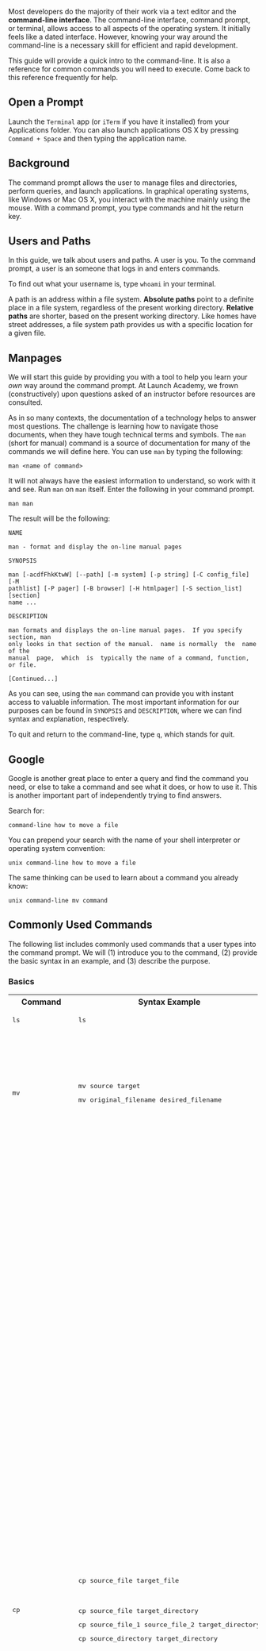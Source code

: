 Most developers do the majority of their work via a text editor and the **command-line interface**. The command-line interface, command prompt, or terminal, allows access to all aspects of the operating system. It initially feels like a dated interface. However, knowing your way around the command-line is a necessary skill for efficient and rapid development.

This guide will provide a quick intro to the command-line. It is also a reference for common commands you will need to execute. Come back to this reference frequently for help.

## Open a Prompt

Launch the `Terminal` app (or `iTerm` if you have it installed) from your Applications folder. You can also launch applications OS X by pressing `Command + Space` and then typing the application name.

## Background

The command prompt allows the user to manage files and directories, perform queries, and launch applications. In graphical operating systems, like Windows or Mac OS X, you interact with the machine mainly using the mouse. With a command prompt, you type commands and hit the return key.

## Users and Paths

In this guide, we talk about users and paths. A user is you. To the command prompt, a user is an someone that logs in and enters commands.

To find out what your username is, type `whoami` in your terminal.

A path is an address within a file system. **Absolute paths** point to a definite place in a file system, regardless of the present working directory. **Relative paths** are shorter, based on the present working directory. Like homes have street addresses, a file system path provides us with a specific location for a given file.

## Manpages

We will start this guide by providing you with a tool to help you learn your *own* way around the command prompt. At Launch Academy, we frown (constructively) upon questions asked of an instructor before resources are consulted.

As in so many contexts, the documentation of a technology helps to answer most questions. The challenge is learning how to navigate those documents, when they have tough technical terms and symbols. The `man` (short for manual) command  is a source of documentation for many of the commands we will define here. You can use `man` by typing the following:

```no-highlight
man <name of command>
```

It will not always have the easiest information to understand, so work with it and see. Run `man` on `man` itself. Enter the following in your command prompt.

```no-highlight
man man
```

The result will be the following:

```no-highlight
NAME

man - format and display the on-line manual pages

SYNOPSIS

man [-acdfFhkKtwW] [--path] [-m system] [-p string] [-C config_file] [-M
pathlist] [-P pager] [-B browser] [-H htmlpager] [-S section_list] [section]
name ...

DESCRIPTION

man formats and displays the on-line manual pages.  If you specify section, man
only looks in that section of the manual.  name is normally  the  name  of the
manual  page,  which  is  typically the name of a command, function, or file.

[Continued...]
```

As you can see, using the `man` command can provide you with instant access to valuable information. The most important information for our purposes can be found in `SYNOPSIS` and `DESCRIPTION`, where we can find syntax and explanation, respectively.

To quit and return to the command-line, type `q`, which stands for *q*uit.

## Google

Google is another great place to enter a query and find the command you need, or else to take a command and see what it does, or how to use it. This is another important part of independently trying to find answers.

Search for:

```no-highlight
command-line how to move a file
```

You can prepend your search with the name of your shell interpreter or operating system convention:

```no-highlight
unix command-line how to move a file
```

The same thinking can be used to learn about a command you already know:

```no-highlight
unix command-line mv command
```

## Commonly Used Commands

The following list includes commonly used commands that a user types into the command prompt. We will (1) introduce you to the command, (2) provide the basic syntax in an example, and (3) describe the purpose.

### Basics

<table>
  <tr>
    <th>Command</th>
    <th>Syntax Example</th>
    <th>Description</th>
  </tr>
  <tr>
    <td><pre>ls</pre></td>
    <td><pre>ls</pre></td>
    <td>List directory contents.</td>
  </tr>
  <tr>
    <td><pre>mv</pre></td>
    <td>
      <pre>mv source target</pre>
      <pre>mv original_filename desired_filename</pre>
    </td>
    <td>Moves one or more files or directories from one place to another. Since
it can "move" files from one filename to another, it is also used to rename
files.</td>
  </tr>
  <tr>
    <td><pre>cp</pre></td>
    <td>
      <pre>cp source_file target_file</pre><br>
      <pre>cp source_file target_directory</pre>
      <pre>cp source_file_1 source_file_2 target_directory</pre>
      <pre>cp source_directory target_directory</pre>
    </td>
    <td>
      <ul>
        <li>When the program has two arguments of path names to files, the
program copies the contents of the first file to the second file, creating the
second file if necessary.</li>
        <li>When the program has one or more arguments of path names of files
and following those an argument of a path to a directory, then the program
copies each source file to the destination directory, creating any files not
already existing.</li>
        <li>When the program's arguments are the path names to two directories,
cp copies all files in the source directory to the destination directory,
creating any files or directories needed. This mode of operation requires an
additional option flag, typically r, to indicate the recursive copying of
directories. If the destination directory already exists, the source is copied
into the destination, while a new directory is created if the destination does
not exist.</li>
      </ul>
    </td>
  </tr>
  <tr>
    <td><pre>mkdir</pre></td>
    <td><pre>mkdir new_directory</pre></td>
    <td>Creates a new directory in the current directory.</td>
  </tr>
  <tr>
    <td><pre>cd</pre></td>
    <td><pre>cd directory_name</pre></td>
    <td>Changes the user's current directory location.</td>
  </tr>
  <tr>
    <td><pre>pwd</pre></td>
    <td><pre>pwd</pre></td>
    <td>Displays the absolute pathname of the current working directory.</td>
  </tr>
  <tr>
    <td><pre>rm</pre></td>
    <td><pre>rm filename</pre></td>
    <td>Removes file. Recommend to use 'rm -i' because it asks the user to
confirm.</td>
  </tr>
  <tr>
    <td><pre>.</pre></td>
    <td>
      <pre>mv directory/filename .</pre>
    </td>
    <td>Refers to the current working directory.</td>
  </tr>
  <tr>
    <td><pre>..</pre></td>
    <td>
      <pre>cd ..</pre><br>
      <pre>mv directory/filename ..</pre><br>
      <pre>ls ..</pre>
    </td>
    <td>Refers to the immediate parent directory</td>
  </tr>
  <tr>
    <td><pre>~</pre></td>
    <td>
      <pre>cd ~</pre><br>
      <pre>mkdir ~/Desktop/new-directory</pre>
    </td>
    <td>Refers to the user's root directory</td>
  </tr>
  <tr>
    <td><pre>/</pre></td>
    <td>
      <pre>cd /</pre>
    </td>
    <td>Refers to the system's root directory.</td>
  </tr>
  <tr>
    <td><pre>path/child_path</pre></td>
    <td>
      <pre>cd path/child_path</pre><br>
      <pre>mv smells/fragrances/roses .</pre><br>
    </td>
    <td><strong>Relative Path</strong> When you are targeting a directory
somewhere in your current working directory, you can assume the command prompt
interpreter knows your current location and refer to the path inside your
directory</td>
  </tr>
  <tr>
    <td><pre>/root/path</pre></td>
    <td>
      <pre>cd /root/path</pre><br>
      <pre>mv /root/path .</pre><br>
    </td>
    <td><strong>Absolute Path</strong> When you are targeting a directory
without reference to your current working directory, start your path with /.
That will find the root directory, so that you can find a precise path without
reference to your current working directory.</td>
  </tr>
  <tr>
    <td><pre>cat</pre></td>
    <td><pre>cat filename</pre></td>
    <td>The cat command will display the text in a file.</td>
  </tr>
  <tr>
    <td><pre>diff</pre></td>
    <td><pre>diff file_one file_two</pre></td>
    <td>The diff command will display the difference between two files.</td>
  </tr>
  <tr>
    <td><pre>date</pre></td>
    <td><pre>date</pre></td>
    <td>Prints the current date and time.</td>
  </tr>
  <tr>
    <td><pre>cal</pre></td>
    <td><pre>cal</pre></td>
    <td>Prints a calendar.</td>
  </tr>
  <tr>
    <td><pre>say</pre></td>
    <td><pre>say hello.txt</pre></td>
    <td>Uses text-to-speech to read a .txt file.</td>
  </tr>
  <tr>
    <td>↑ key</td>
    <td></td>
    <td>Finds the last command entered. If initial characters are typed and then ↑ is pressed, the last command starting with the initial characters will be
found.</td>
  </tr>
</table>

### Handy Tricks

* **Completion with `tab`** - When you start to type a directory name, you can hit
the `tab` key to let your command prompt to finish the name. Try using the `tab`
button in other contexts, as it can complete other names, too.
* **Change directory in ohmyzsh** - You do not always have to use `cd` when you are
trying to change directories in the command prompt. Rather than going to `cd
directory_name`, try typing `directory_name` directly and hitting return. This
will perform the same action.
* **iTerm session tabs** - You can have mutiple command prompt sessions open, tabbed
conveniently like browser tabs. Just use CMD + T to open a new tab. To have the
new tab reuse your current working directory, follow these steps in iTerm:

`Preferences > Profiles > Working Directory > Reuse previous session's
directory`

### Advanced

For the following commands, use `man` and Google to determine how they work and
how they can support your work on the command-line.

+ `|`
+ `telnet`
+ `curl`
+ `grep`
+ `echo`
+ `la | grep .txt`
+ `tar`
+ `head`
+ `tail`
+ `nano`

Check out one EE's notes on the [OS X Command Line](http://radavis.github.io/2014/11/25/using-the-osx-command-line.html)
